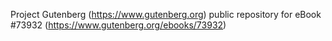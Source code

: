 Project Gutenberg (https://www.gutenberg.org) public repository for eBook #73932 (https://www.gutenberg.org/ebooks/73932)

